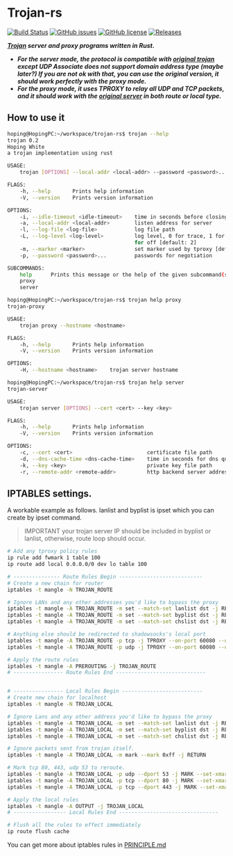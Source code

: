 # Trojan-rs

[![Build Status](https://travis-ci.com/lazytiger/trojan-rs.svg?branch=master)](https://travis-ci.com/lazytiger/trojan-rs)
[![GitHub issues](https://img.shields.io/github/issues/lazytiger/trojan-rs)](https://github.com/lazytiger/trojan-rs/issues)
[![GitHub license](https://img.shields.io/github/license/lazytiger/trojan-rs)](https://github.com/lazytiger/trojan-rs/blob/master/LICENSE)
[![Releases](https://img.shields.io/github/v/release/lazytiger/trojan-rs.svg?include_prereleases)](https://github.com/lazytiger/trojan-rs/releases)

***[Trojan](https://github.com/trojan-gfw/trojan) server and proxy programs written in Rust.***

* ***For the server mode, the protocol is compatible with [original trojan](https://github.com/trojan-gfw/trojan) except
UDP Associate does not support domain address type (maybe later?) If 
you are not ok with that, you can use the original version, it should work
perfectly with the proxy mode.***
* ***For the proxy mode, it uses TPROXY to relay all UDP and TCP packets, and it
should work with the [original server](https://github.com/trojan-gfw/trojan) in both route or local type.***

## How to use it
```bash
hoping@HopingPC:~/workspace/trojan-rs$ trojan --help
trojan 0.2
Hoping White
a trojan implementation using rust

USAGE:
    trojan [OPTIONS] --local-addr <local-addr> --password <password>... <SUBCOMMAND>

FLAGS:
    -h, --help       Prints help information
    -V, --version    Prints version information

OPTIONS:
    -i, --idle-timeout <idle-timeout>    time in seconds before closing an inactive connection [default: 300]
    -a, --local-addr <local-addr>        listen address for server
    -l, --log-file <log-file>            log file path
    -L, --log-level <log-level>          log level, 0 for trace, 1 for debug, 2 for info, 3 for warning, 4 for error, 5
                                         for off [default: 2]
    -m, --marker <marker>                set marker used by tproxy [default: 255]
    -p, --password <password>...         passwords for negotiation

SUBCOMMANDS:
    help      Prints this message or the help of the given subcommand(s)
    proxy
    server

hoping@HopingPC:~/workspace/trojan-rs$ trojan help proxy
trojan-proxy

USAGE:
    trojan proxy --hostname <hostname>

FLAGS:
    -h, --help       Prints help information
    -V, --version    Prints version information

OPTIONS:
    -H, --hostname <hostname>    trojan server hostname

hoping@HopingPC:~/workspace/trojan-rs$ trojan help server
trojan-server

USAGE:
    trojan server [OPTIONS] --cert <cert> --key <key>

FLAGS:
    -h, --help       Prints help information
    -V, --version    Prints version information

OPTIONS:
    -c, --cert <cert>                        certificate file path
    -d, --dns-cache-time <dns-cache-time>    time in seconds for dns query cache [default: 300]
    -k, --key <key>                          private key file path
    -r, --remote-addr <remote-addr>          http backend server address [default: 127.0.0.1:80]

```

## IPTABLES settings.

A workable example as follows.
lanlist and byplist is ipset which you can create by ipset command.

> IMPORTANT your trojan server IP should be included in byplist or lanlist, otherwise, route loop should occur. 

```bash
# Add any tproxy policy rules
ip rule add fwmark 1 table 100
ip route add local 0.0.0.0/0 dev lo table 100

# --------------- Route Rules Begin ---------------------------
# Create a new chain for router
iptables -t mangle -N TROJAN_ROUTE

# Ignore LANs and any other addresses you'd like to bypass the proxy
iptables -t mangle -A TROJAN_ROUTE -m set --match-set lanlist dst -j RETURN
iptables -t mangle -A TROJAN_ROUTE -m set --match-set byplist dst -j RETURN
iptables -t mangle -A TROJAN_ROUTE -m set --match-set chslist dst -j RETURN

# Anything else should be redirected to shadowsocks's local port
iptables -t mangle -A TROJAN_ROUTE -p tcp -j TPROXY --on-port 60080 --on-ip 127.0.0.1 --tproxy-mark 0xff
iptables -t mangle -A TROJAN_ROUTE -p udp -j TPROXY --on-port 60080 --on-ip 127.0.0.1 --tproxy-mark 0xff

# Apply the route rules
iptables -t mangle -A PREROUTING -j TROJAN_ROUTE
# ---------------- Route Rules End -----------------------------


# ---------------- Local Rules Begin --------------------------
# Create new chain for localhost
iptables -t mangle -N TROJAN_LOCAL

# Ignore Lans and any other address you'd like to bypass the proxy
iptables -t mangle -A TROJAN_LOCAL -m set --match-set lanlist dst -j RETURN
iptables -t mangle -A TROJAN_LOCAL -m set --match-set byplist dst -j RETURN
iptables -t mangle -A TROJAN_LOCAL -m set --match-set chslist dst -j RETURN

# Ignore packets sent from trojan itself.
iptables -t mangle -A TROJAN_LOCAL -m mark --mark 0xff -j RETURN

# Mark tcp 80, 443, udp 53 to reroute.
iptables -t mangle -A TROJAN_LOCAL -p udp --dport 53 -j MARK --set-xmark 0xff
iptables -t mangle -A TROJAN_LOCAL -p tcp --dport 80 -j MARK --set-xmark 0xff
iptables -t mangle -A TROJAN_LOCAL -p tcp --dport 443 -j MARK --set-xmark 0xff

# Apply the local rules
iptables -t mangle -A OUTPUT -j TROJAN_LOCAL
# ----------------- Local Rules End --------------------------------

# Flush all the rules to effect immediately
ip route flush cache
```

You can get more about iptables rules in [PRINCIPLE.md](https://github.com/lazytiger/trojan-rs/blob/master/PRINCIPLE.md)
